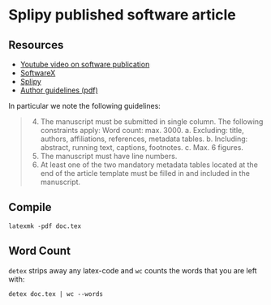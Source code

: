 # Splipy published software article

## Resources

* [Youtube video on software publication](https://youtu.be/KA3ds9-FCDc)
* [SoftwareX](https://www.journals.elsevier.com/softwarex)
* [Splipy](https://github.com/sintefmath/Splipy)
* [Author guidelines (pdf)](https://www.elsevier.com/journals/softwarex/2352-7110?generatepdf=true)

In particular we note the following guidelines:

> 4. The manuscript must be submitted in single column. The following constraints apply: Word count: max. 3000.
> a. Excluding: title, authors, affiliations, references, metadata tables.
> b. Including: abstract, running text, captions, footnotes.
> c. Max. 6 figures.
> 5. The manuscript must have line numbers.
> 6. At least one of the two mandatory metadata tables located at the end of the article template must be filled in and included in the manuscript.


## Compile
```
latexmk -pdf doc.tex
```

## Word Count
`detex` strips away any latex-code and `wc` counts the words that you are left with:
```
detex doc.tex | wc --words
```
